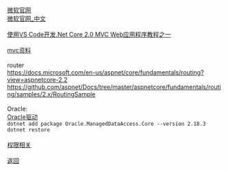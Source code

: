 [微软官网](https://dotnet.github.io/)
<br>
[微软官网_中文](https://docs.microsoft.com/zh-cn/aspnet)
<br>
<br>
[使用VS Code开发.Net Core 2.0 MVC Web应用程序教程之一](https://www.cnblogs.com/paluano/p/7282792.html)
<br>
<br>
[mvc资料](https://www.cnblogs.com/CreateMyself/category/932070.html)
<br>
<br>
router
<br>
https://docs.microsoft.com/en-us/aspnet/core/fundamentals/routing?view=aspnetcore-2.2
<br>
https://github.com/aspnet/Docs/tree/master/aspnetcore/fundamentals/routing/samples/2.x/RoutingSample
<br>
<br>
Oracle:
<br>
[Oracle驱动](https://www.nuget.org/packages/Oracle.ManagedDataAccess.Core/2.18.3)
<br>
```dotnet add package Oracle.ManagedDataAccess.Core --version 2.18.3```
<br>
```dotnet restore```
<br>
<br>
[权限相关](https://www.cnblogs.com/axzxs2001/p/7482771.html)
<br>
<br>
[返回](https://github.com/kyo3223/tane)